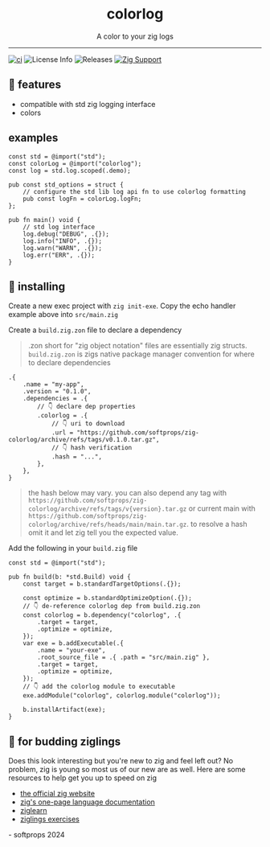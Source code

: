 <h1 align="center">
    colorlog
</h1>

<div align="center">
    A color to your zig logs
</div>

---

[![ci](https://github.com/softprops/zig-colorlog/actions/workflows/ci.yml/badge.svg)](https://github.com/softprops/zig-colorlog/actions/workflows/ci.yml) ![License Info](https://img.shields.io/github/license/softprops/zig-colorlog) ![Releases](https://img.shields.io/github/v/release/softprops/zig-colorlog) [![Zig Support](https://img.shields.io/badge/zig-0.11.0-black?logo=zig)](https://ziglang.org/documentation/0.11.0/)

## 🍬 features

- compatible with std zig logging interface
- colors

## examples

```zig
const std = @import("std");
const colorLog = @import("colorlog");
const log = std.log.scoped(.demo);

pub const std_options = struct {
    // configure the std lib log api fn to use colorlog formatting
    pub const logFn = colorLog.logFn;
};

pub fn main() void {
    // std log interface
    log.debug("DEBUG", .{});
    log.info("INFO", .{});
    log.warn("WARN", .{});
    log.err("ERR", .{});
}
```

## 📼 installing

Create a new exec project with `zig init-exe`. Copy the echo handler example above into `src/main.zig`

Create a `build.zig.zon` file to declare a dependency

> .zon short for "zig object notation" files are essentially zig structs. `build.zig.zon` is zigs native package manager convention for where to declare dependencies

```zig
.{
    .name = "my-app",
    .version = "0.1.0",
    .dependencies = .{
        // 👇 declare dep properties
        .colorlog = .{
            // 👇 uri to download
            .url = "https://github.com/softprops/zig-colorlog/archive/refs/tags/v0.1.0.tar.gz",
            // 👇 hash verification
            .hash = "...",
        },
    },
}
```

> the hash below may vary. you can also depend any tag with `https://github.com/softprops/zig-colorlog/archive/refs/tags/v{version}.tar.gz` or current main with `https://github.com/softprops/zig-colorlog/archive/refs/heads/main/main.tar.gz`. to resolve a hash omit it and let zig tell you the expected value.

Add the following in your `build.zig` file

```zig
const std = @import("std");

pub fn build(b: *std.Build) void {
    const target = b.standardTargetOptions(.{});

    const optimize = b.standardOptimizeOption(.{});
    // 👇 de-reference colorlog dep from build.zig.zon
    const colorlog = b.dependency("colorlog", .{
        .target = target,
        .optimize = optimize,
    });
    var exe = b.addExecutable(.{
        .name = "your-exe",
        .root_source_file = .{ .path = "src/main.zig" },
        .target = target,
        .optimize = optimize,
    });
    // 👇 add the colorlog module to executable
    exe.addModule("colorlog", colorlog.module("colorlog"));

    b.installArtifact(exe);
}
```

## 🥹 for budding ziglings

Does this look interesting but you're new to zig and feel left out? No problem, zig is young so most us of our new are as well. Here are some resources to help get you up to speed on zig

- [the official zig website](https://ziglang.org/)
- [zig's one-page language documentation](https://ziglang.org/documentation/0.11.0/)
- [ziglearn](https://ziglearn.org/)
- [ziglings exercises](https://github.com/ratfactor/ziglings)

\- softprops 2024
